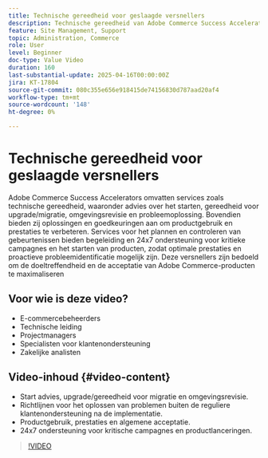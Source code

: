 ```yaml
---
title: Technische gereedheid voor geslaagde versnellers
description: Technische gereedheid van Adobe Commerce Success Accelerator, controle van de oplossing, gebeurtenisplanning en 24/7 bewaking voor optimale prestaties.
feature: Site Management, Support
topic: Administration, Commerce
role: User
level: Beginner
doc-type: Value Video
duration: 160
last-substantial-update: 2025-04-16T00:00:00Z
jira: KT-17804
source-git-commit: 080c355e656e918415de74156830d787aad20af4
workflow-type: tm+mt
source-wordcount: '148'
ht-degree: 0%

---
```



# Technische gereedheid voor geslaagde versnellers

Adobe Commerce Success Accelerators omvatten services zoals technische gereedheid, waaronder advies over het starten, gereedheid voor upgrade/migratie, omgevingsrevisie en probleemoplossing. Bovendien bieden zij oplossingen en goedkeuringen aan om productgebruik en prestaties te verbeteren. Services voor het plannen en controleren van gebeurtenissen bieden begeleiding en 24x7 ondersteuning voor kritieke campagnes en het starten van producten, zodat optimale prestaties en proactieve probleemidentificatie mogelijk zijn. Deze versnellers zijn bedoeld om de doeltreffendheid en de acceptatie van Adobe Commerce-producten te maximaliseren

## Voor wie is deze video?

* E-commercebeheerders
* Technische leiding
* Projectmanagers
* Specialisten voor klantenondersteuning
* Zakelijke analisten

## Video-inhoud {#video-content}

* Start advies, upgrade/gereedheid voor migratie en omgevingsrevisie.
* Richtlijnen voor het oplossen van problemen buiten de reguliere klantenondersteuning na de implementatie.
* Productgebruik, prestaties en algemene acceptatie.
* 24x7 ondersteuning voor kritische campagnes en productlanceringen.

>[!VIDEO](https://video.tv.adobe.com/v/3457655/?learn=on&enablevpops)
